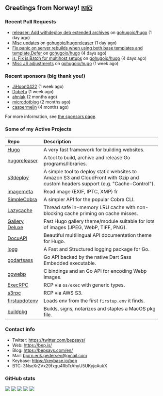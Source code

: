 ## Greetings from Norway! 🇳🇴

### Recent Pull Requests

- [releaser: Add withdeploy deb extended archives](https://github.com/gohugoio/hugo/pull/13173) on [gohugoio/hugo](https://github.com/gohugoio/hugo) (1 day ago)
- [Misc updates](https://github.com/gohugoio/hugoreleaser/pull/45) on [gohugoio/hugoreleaser](https://github.com/gohugoio/hugoreleaser) (1 day ago)
- [Fix panic on server rebuilds when using both base templates and template.Defer](https://github.com/gohugoio/hugo/pull/13155) on [gohugoio/hugo](https://github.com/gohugoio/hugo) (4 days ago)
- [js: Fix js.Batch for multihost setups](https://github.com/gohugoio/hugo/pull/13154) on [gohugoio/hugo](https://github.com/gohugoio/hugo) (4 days ago)
- [Misc JS adjustments](https://github.com/gohugoio/hugo/pull/13144) on [gohugoio/hugo](https://github.com/gohugoio/hugo) (1 week ago)

### Recent sponsors (big thank you!)

- [JiHoon0422](https://github.com/JiHoon0422) (1 week ago)
- [Dobefu](https://github.com/Dobefu) (1 week ago)
- [ahnlak](https://github.com/ahnlak) (2 months ago)
- [microdotblog](https://github.com/microdotblog) (2 months ago)
- [caspermeijn](https://github.com/caspermeijn) (4 months ago)

For more information, see [the sponsors page](https://github.com/sponsors/bep/).

### Some of my Active Projects

| Repo  | Description |
| :---------------------------------------- | :------------------------------------------- |
| [Hugo](https://github.com/gohugoio/hugo)|A very fast framework for building websites. |
| [hugoreleaser](https://github.com/gohugoio/hugoreleaser)| A tool to build, archive and release Go programs/libraries.  |
| [s3deploy](https://github.com/bep/s3deploy)| A simple tool to deploy static websites to Amazon S3 and CloudFront with Gzip and custom headers support (e.g. "Cache-Control").|
| [imagemeta](https://github.com/bep/imagemeta)| Read image (EXIF, IPTC, XMP) fr|
| [SimpleCobra](https://github.com/bep/simplecobra)|A simpler API for the popular Cobra CLI.|
| [Lazycache](https://github.com/bep/lazycache)| Thread safe in-memory LRU cache with non-blocking cache priming on cache misses.  |
| [Gallery Deluxe](https://github.com/bep/gallerydeluxe)|Fast Hugo gallery theme/module suitable for lots of images (JPEG, WebP, TIFF, PNG).|
| [DocuAPI](https://github.com/bep/docuapi)| Beautiful multilingual API documentation theme for Hugo.  |
| [logg](https://github.com/bep/logg)| A Fast and Structured logging package for Go.  |
| [godartsass](https://github.com/bep/godartsass)| Go API backed by the native Dart Sass Embedded executable. |
| [gowebp](https://github.com/bep/gowebp)|C bindings and an Go API for encoding Webp images. |
| [ExecRPC](https://github.com/bep/execrpc)|RCP via `os/exec` with generic types.  |
| [s3rpc](https://github.com/bep/s3rpc)|RCP via AWS S3.|
| [firstupdotenv](https://github.com/bep/firstupdotenv)|Loads env from the first `firstup.env` it finds. |
| [buildpkg](https://github.com/bep/buildpkg)| Builds, signs, notarizes and staples a MacOS pkg file. |

### Contact info
- Twitter: https://twitter.com/bepsays/
- Web: https://bep.is/
- Blog: https://bepsays.com/en/
- Mail: bjorn.erik.pedersen@gmail.com
- Keybase: https://keybase.io/bep
- BTC: 3NseXrZVx29fxgu4RbTrAhyU5UKyjeAukX


### GitHub stats

![](https://github-profile-summary-cards.vercel.app/api/cards/profile-details?username=bep&theme=github)
![](https://github-profile-summary-cards.vercel.app/api/cards/repos-per-language?username=bep&theme=github)
![](https://github-profile-summary-cards.vercel.app/api/cards/most-commit-language?username=bep&theme=github)
![](https://github-profile-summary-cards.vercel.app/api/cards/stats?username=bep&theme=github)
![](https://github-profile-summary-cards.vercel.app/api/cards/productive-time?username=bep&theme=github)

